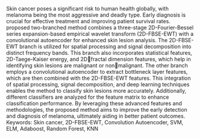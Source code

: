 Skin cancer poses a significant risk to human health globally, with melanoma being the 
most aggressive and deadly type. Early diagnosis is crucial for effective treatment and 
improving patient survival rates. proposed two-branched method combines a three-stage 
2D-Fourier-Bessel series expansion-based empirical wavelet transform (2D-FBSE-EWT) 
with a convolutional autoencoder for enhanced skin lesion analysis. The 2D-FBSE-EWT 
branch is utilized for spatial processing and signal decomposition into distinct frequency 
bands. This branch also incorporates statistical features, 2D-Taege-Kaiser energy, and 2Dfractal dimension features, which help in identifying skin lesions are malignant or nonmalignant.
The other branch employs a convolutional autoencoder to extract bottleneck layer features, 
which are then combined with the 2D-FBSE-EWT features. This integration of spatial 
processing, signal decomposition, and deep learning techniques enables the method to 
classify skin lesions more accurately. Additionally, different classifiers are analyzed for 
the feature matrix to enhance classification performance. By leveraging these advanced 
features and methodologies, the proposed method aims to improve the early detection and 
diagnosis of melanoma, ultimately aiding in better patient outcomes.
Keywords: Skin cancer, 2D-FBSE-EWT, Convolution Autoencoder, SVM, ELM, 
Adaboost, Random Forest, KNN
